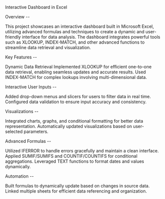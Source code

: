 Interactive Dashboard in Excel


Overview -- 

This project showcases an interactive dashboard built in Microsoft Excel, utilizing advanced formulas and techniques to create a dynamic and user-friendly interface for data analysis. The dashboard integrates powerful tools such as XLOOKUP, INDEX-MATCH, and other advanced functions to streamline data retrieval and visualization.

Key Features -- 

Dynamic Data Retrieval
Implemented XLOOKUP for efficient one-to-one data retrieval, enabling seamless updates and accurate results.
Used INDEX-MATCH for complex lookups involving multi-dimensional data.

Interactive User Inputs -- 

Added drop-down menus and slicers for users to filter data in real time.
Configured data validation to ensure input accuracy and consistency.

Visualizations --

Integrated charts, graphs, and conditional formatting for better data representation.
Automatically updated visualizations based on user-selected parameters.

Advanced Formulas --

Utilized IFERROR to handle errors gracefully and maintain a clean interface.
Applied SUMIF/SUMIFS and COUNTIF/COUNTIFS for conditional aggregations.
Leveraged TEXT functions to format dates and values dynamically.

Automation --

Built formulas to dynamically update based on changes in source data.
Linked multiple sheets for efficient data referencing and organization.
